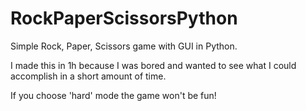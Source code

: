 # RockPaperScissorsPython
Simple Rock, Paper, Scissors game with GUI in Python.

I made this in 1h because I was bored and wanted to see what I could accomplish in a short amount of time.

If you choose 'hard' mode the game won't be fun!
